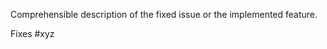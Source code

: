 Comprehensible description of the fixed issue or the implemented feature.

Fixes #xyz

<!--
## Checklists (Just for information, delete me before creating the pull requests)

### Development

- [ ] All checks must pass (Semantic Pull Request, pep8, requirements, unit tests, functional tests, security checks, …)
- [ ] The code changed/added as part of this pull request must be covered with tests
- [ ] Hotfixes must have a link to Sentry issue and the ``hotfix`` label
- [ ] Features must have a link to a Linear task

### Code Review

Code review policies are handled and automated by Mergify.

* When all tests pass, reviewers will be assigned automatically.
* When change is approved by at least one review and no pending review are
  remaining, pull request is retested against its base branch.
* The pull request is then merged automatically.
*
-->
